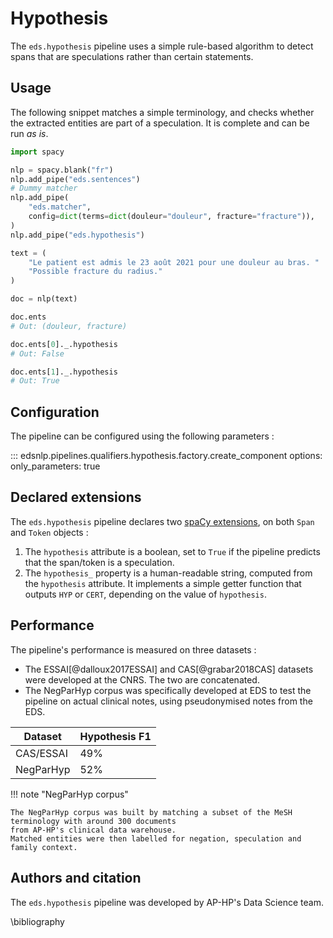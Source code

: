 # Hypothesis

The `eds.hypothesis` pipeline uses a simple rule-based algorithm to detect spans that are speculations rather than certain statements.

## Usage

The following snippet matches a simple terminology, and checks whether the extracted entities are part of a speculation. It is complete and can be run _as is_.

```python
import spacy

nlp = spacy.blank("fr")
nlp.add_pipe("eds.sentences")
# Dummy matcher
nlp.add_pipe(
    "eds.matcher",
    config=dict(terms=dict(douleur="douleur", fracture="fracture")),
)
nlp.add_pipe("eds.hypothesis")

text = (
    "Le patient est admis le 23 août 2021 pour une douleur au bras. "
    "Possible fracture du radius."
)

doc = nlp(text)

doc.ents
# Out: (douleur, fracture)

doc.ents[0]._.hypothesis
# Out: False

doc.ents[1]._.hypothesis
# Out: True
```

## Configuration

The pipeline can be configured using the following parameters :


::: edsnlp.pipelines.qualifiers.hypothesis.factory.create_component
    options:
        only_parameters: true

## Declared extensions

The `eds.hypothesis` pipeline declares two [spaCy extensions](https://spacy.io/usage/processing-pipelines#custom-components-attributes), on both `Span` and `Token` objects :

1. The `hypothesis` attribute is a boolean, set to `True` if the pipeline predicts that the span/token is a speculation.
2. The `hypothesis_` property is a human-readable string, computed from the `hypothesis` attribute. It implements a simple getter function that outputs `HYP` or `CERT`, depending on the value of `hypothesis`.

## Performance

The pipeline's performance is measured on three datasets :

- The ESSAI[@dalloux2017ESSAI] and CAS[@grabar2018CAS] datasets were developed at the CNRS. The two are concatenated.
- The NegParHyp corpus was specifically developed at EDS to test the pipeline on actual clinical notes, using pseudonymised notes from the EDS.

| Dataset   | Hypothesis F1 |
| --------- | ------------- |
| CAS/ESSAI | 49%           |
| NegParHyp | 52%           |

!!! note "NegParHyp corpus"

    The NegParHyp corpus was built by matching a subset of the MeSH terminology with around 300 documents
    from AP-HP's clinical data warehouse.
    Matched entities were then labelled for negation, speculation and family context.

## Authors and citation

The `eds.hypothesis` pipeline was developed by AP-HP's Data Science team.

\bibliography
